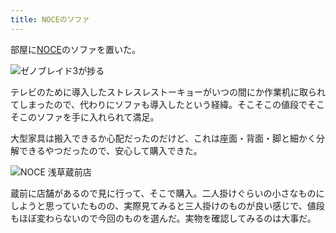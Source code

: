 ```yaml
---
title: NOCEのソファ
---
```

部屋に[NOCE](https://www.noce.co.jp/)のソファを置いた。

![](https://lh6.googleusercontent.com/s_xfPDWfYctYFSf_m5NSRkFc7B_nisEi6S75fS_7W1Y43bUjVsiIu2HvkstPy6ANDAy3wqO5kwanAw3YpBX1d6tvkS39qY1fiaDtH1BREvTDqK5AhB-71ZuXUgyxg3SRa4iLtrkvszcj7yxbYEC-Tk0 "ゼノブレイド3が捗る")

テレビのために導入したストレスレストーキョーがいつの間にか作業机に取られてしまったので、代わりにソファも導入したという経緯。そこそこの値段でそこそこのソファを手に入れられて満足。

大型家具は搬入できるか心配だったのだけど、これは座面・背面・脚と細かく分解できるやつだったので、安心して購入できた。

![](https://lh6.googleusercontent.com/CsRvCNMBrnWgnPIOHXPfBC55lEZnD__PPaKh0LPyQRt3V5r6lfXQekXCeRhG6spEqChgG55QPwwye2gIhbIotxortWT5nGhEOgTeMHnDjnAuThaHo6OcgUIHj1EIdX7VkQxr1U4mL45NW_KV0lnqVG0 "NOCE 浅草蔵前店")

蔵前に店舗があるので見に行って、そこで購入。二人掛けぐらいの小さなものにしようと思っていたものの、実際見てみると三人掛けのものが良い感じで、値段もほぼ変わらないので今回のものを選んだ。実物を確認してみるのは大事だ。
